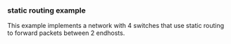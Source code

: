 ### static routing example

This example implements a network with 4 switches that use static routing to forward packets between 2 endhosts.

